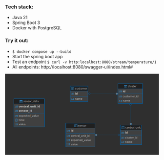 ### Tech stack:
- Java 21
- Spring Boot 3
- Docker with PostgreSQL

### Try it out:
- `$ docker compose up --build`
- Start the spring boot app
- Test an endpoint `$ curl -v http:localhost:8080/stream/temperature/1`
- All endpoints: http://localhost:8080/swagger-ui/index.html#

![ER-diagram](src/main/resources/static/images/er_diagram.png)